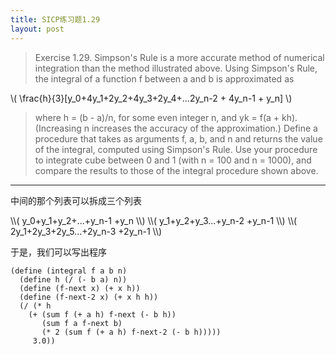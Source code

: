 ```yaml
---
title: SICP练习题1.29
layout: post
---
```


>Exercise 1.29.  Simpson's Rule is a more accurate method of numerical integration than the method illustrated above. Using Simpson's Rule, the integral of a function f between a and b is approximated as

> <span class="math">
\\(
\frac{h}{3}[y_0+4y_1+2y_2+4y_3+2y_4+...2y_n-2 + 4y_n-1 + y_n]
\\)
</span>

> where h = (b - a)/n, for some even integer n, and yk = f(a + kh). (Increasing n increases the accuracy of the approximation.) Define a procedure that takes as arguments f, a, b, and n and returns the value of the integral, computed using Simpson's Rule. Use your procedure to integrate cube between 0 and 1 (with n = 100 and n = 1000), and compare the results to those of the integral procedure shown above.

---

中间的那个列表可以拆成三个列表

<span class="math">
\\(
y_0+y_1+y_2+...+y_n-1 +y_n
\\)
</span>

<span class="math">
\\(
y_1+y_2+y_3...+y_n-2 +y_n-1
\\)
</span>

<span class="math">
\\(
2y_1+2y_3+2y_5...+2y_n-3 +2y_n-1
\\)
</span>

于是，我们可以写出程序

```
(define (integral f a b n)
  (define h (/ (- b a) n))
  (define (f-next x) (+ x h))
  (define (f-next-2 x) (+ x h h))
  (/ (* h
    (+ (sum f (+ a h) f-next (- b h))
       (sum f a f-next b)
       (* 2 (sum f (+ a h) f-next-2 (- b h)))))
     3.0))
```

